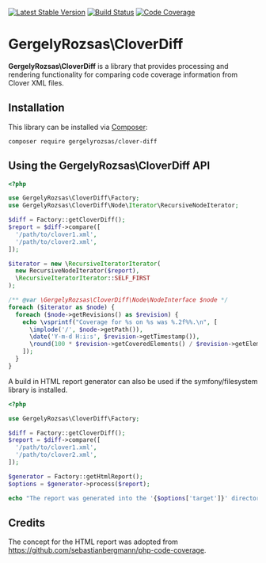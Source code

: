 [![Latest Stable Version](https://poser.pugx.org/gergelyrozsas/clover-diff/v/stable)](https://packagist.org/packages/gergelyrozsas/clover-diff)
[![Build Status](https://travis-ci.org/gergelyrozsas/clover-diff.svg?branch=master)](https://travis-ci.org/gergelyrozsas/clover-diff)
[![Code Coverage](https://codecov.io/gh/gergelyrozsas/clover-diff/branch/master/graphs/badge.svg?branch=master)](https://codecov.io/github/gergelyrozsas/clover-diff?branch=master)

# GergelyRozsas\CloverDiff

**GergelyRozsas\CloverDiff** is a library that provides processing and rendering functionality for comparing code coverage information from Clover XML files.

## Installation

This library can be installed via [Composer](https://getcomposer.org/):

    composer require gergelyrozsas/clover-diff

## Using the GergelyRozsas\CloverDiff API

```php
<?php

use GergelyRozsas\CloverDiff\Factory;
use GergelyRozsas\CloverDiff\Node\Iterator\RecursiveNodeIterator;

$diff = Factory::getCloverDiff();
$report = $diff->compare([
  '/path/to/clover1.xml',
  '/path/to/clover2.xml',
]);

$iterator = new \RecursiveIteratorIterator(
  new RecursiveNodeIterator($report),
  \RecursiveIteratorIterator::SELF_FIRST
); 

/** @var \GergelyRozsas\CloverDiff\Node\NodeInterface $node */
foreach ($iterator as $node) {
  foreach ($node->getRevisions() as $revision) {
    echo \vsprintf("Coverage for %s on %s was %.2f%%.\n", [
      \implode('/', $node->getPath()),
      \date('Y-m-d H:i:s', $revision->getTimestamp()),
      \round(100 * $revision->getCoveredElements() / $revision->getElements()),
    ]);
  }
}
```

A build in HTML report generator can also be used if the symfony/filesystem library is installed.

```php
<?php

use GergelyRozsas\CloverDiff\Factory;

$diff = Factory::getCloverDiff();
$report = $diff->compare([
  '/path/to/clover1.xml',
  '/path/to/clover2.xml',
]);

$generator = Factory::getHtmlReport();
$options = $generator->process($report);

echo "The report was generated into the '{$options['target']}' directory.\n";
```

## Credits

The concept for the HTML report was adopted from https://github.com/sebastianbergmann/php-code-coverage.
